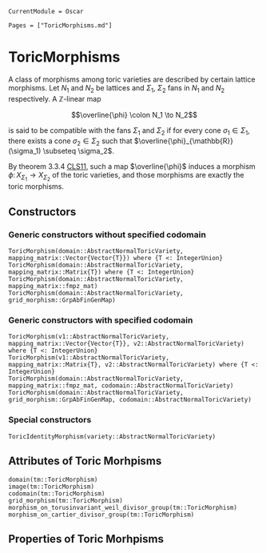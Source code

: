 ```@meta
CurrentModule = Oscar
```

```@contents
Pages = ["ToricMorphisms.md"]
```

# ToricMorphisms

A class of morphisms among toric varieties are described by certain lattice morphisms.
Let $N_1$ and $N_2$ be lattices and $\Sigma_1$, $\Sigma_2$ fans in $N_1$ and $N_2$
respectively. A $\mathbb{Z}$-linear map

$$\overline{\phi} \colon N_1 \to N_2$$

is said to be compatible with the fans $\Sigma_1$ and $\Sigma_2$ if for every cone
$\sigma_1 \in \Sigma_1$, there exists a cone $\sigma_2 \in \Sigma_2$ such that
$\overline{\phi}_{\mathbb{R}}(\sigma_1) \subseteq \sigma_2$.

By theorem 3.3.4 [CLS11](@cite), such a map $\overline{\phi}$ induces a morphism
$\phi \colon X_{\Sigma_1} \to X_{\Sigma_2}$ of the toric varieties, and those
morphisms are exactly the toric morphisms.


## Constructors

### Generic constructors without specified codomain

```@docs
ToricMorphism(domain::AbstractNormalToricVariety, mapping_matrix::Vector{Vector{T}}) where {T <: IntegerUnion}
ToricMorphism(domain::AbstractNormalToricVariety, mapping_matrix::Matrix{T}) where {T <: IntegerUnion}
ToricMorphism(domain::AbstractNormalToricVariety, mapping_matrix::fmpz_mat)
ToricMorphism(domain::AbstractNormalToricVariety, grid_morphism::GrpAbFinGenMap)
```

### Generic constructors with specified codomain

```@docs
ToricMorphism(v1::AbstractNormalToricVariety, mapping_matrix::Vector{Vector{T}}, v2::AbstractNormalToricVariety) where {T <: IntegerUnion}
ToricMorphism(v1::AbstractNormalToricVariety, mapping_matrix::Matrix{T}, v2::AbstractNormalToricVariety) where {T <: IntegerUnion}
ToricMorphism(domain::AbstractNormalToricVariety, mapping_matrix::fmpz_mat, codomain::AbstractNormalToricVariety)
ToricMorphism(domain::AbstractNormalToricVariety, grid_morphism::GrpAbFinGenMap, codomain::AbstractNormalToricVariety)
```

### Special constructors

```@docs
ToricIdentityMorphism(variety::AbstractNormalToricVariety)
```

## Attributes of Toric Morhpisms

```@docs
domain(tm::ToricMorphism)
image(tm::ToricMorphism)
codomain(tm::ToricMorphism)
grid_morphism(tm::ToricMorphism)
morphism_on_torusinvariant_weil_divisor_group(tm::ToricMorphism)
morphism_on_cartier_divisor_group(tm::ToricMorphism)
```

## Properties of Toric Morhpisms
